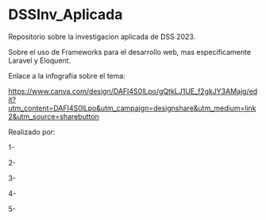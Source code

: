 # DSSInv_Aplicada
Repositorio sobre la investigacion aplicada de DSS 2023. 

Sobre el uso de Frameworks para el desarrollo web, mas especificamente Laravel y Eloquent.

Enlace a la infografia sobre el tema:

https://www.canva.com/design/DAFI4S0lLpo/gQtkLJ1UE_f2gkJY3AMajg/edit?utm_content=DAFI4S0lLpo&utm_campaign=designshare&utm_medium=link2&utm_source=sharebutton

Realizado por:

1-

2-

3-

4-

5-
